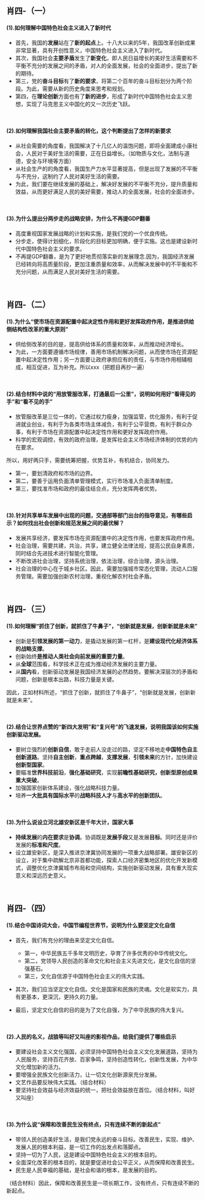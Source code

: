 ##	肖四-（一）

####	(1).如何理解中国特色社会主义进入了新时代

*	首先，我国的**发展**站在了**新的起点**上。十八大以来的5年，我国改革创新成果非常显著，具有开创性意义，中国特色社会主义进入了新时代。
*	其次，我国社会**主要矛盾**发生了**新变化**，即人民日益增长的美好生活需要和不平衡不充分的发展之间的矛盾，对人的全面发展，社会的全面进步，提出了新的期待。
*	第三，党的**奋斗目标**有了**新的要求**，将第二个百年的奋斗目标划分为两个阶段。为此，需要从新的历史角度来思考和规划。
*	第四，在**理论创新**方面也有了**新的进步**，形成了新时代中国特色社会主义思想，实现了马克思主义中国化的又一次历史飞跃。

<br/>

####	(2).如何理解我国社会主要矛盾的转化，这个判断提出了怎样的新要求

*	从社会需要的角度看，我国解决了十几亿人的温饱问题，即将全面建成小康社会，人民对于美好生活的需要，正在日益增长。（如物质与文化，法制与道德，安全与环境等方面）
*	从社会生产的的角度看，我国生产力水平显著提高，但是出现了发展的不平衡与不充分，这制约了人民对美好生活的需要。
*	为此，我们要在继续发展的基础上，解决好发展的不平衡不充分，提升质量和效益，从而更好满足人民的美好需要，推动人的全面发展，社会的全面进步。

<br/>

####	(3).为什么提出分两步走的战略安排，为什么不再提GDP翻番

*	高度重视国家发展战略的计划和实施，是我们党的一个优良传统。
*	分步走，使得计划细化，阶段化的目标更加明确，便于实施。这也是建设新时代中国特色社会主义的要求。
*	不再提GDP翻番，是为了更好地贯彻落实新的发展理念.因为，我国经济发展已经转向将高质量阶段，更加注重质量和效率，从而解决发展中的不平衡和不充分问题，从而满足人民对美好生活的需要。

<br/>

##	肖四-（二）

####	(1).为什么“使市场在资源配置中起决定性作用和更好发挥政府作用，是推进供给侧结构性改革的重大原则”

*	供给侧改革的目的是，提高供给体系的质量和效率，从而推动经济增长。
*	为此，一方面要遵循市场规律，善用市场机制解决问题，从而使市场在资源配置中起决定性作用；另一方面要让政府承担应有的责任，与市场作用相辅相成，相互促进，互为补充。所以xxx（把题目再抄一遍）

<br/>

####	(2).结合材料中说的“用放管服改革，打通最后一公里”，说明如何用好“看得见的手”和“看不见的手”

*	放管服改革是三位一体的，它通过权力瘦身，加强监管，优化服务，有利于促进就业创业，有利于为各类市场主体减负，有利于公平营商，有利于群众办事，有利于市场在资源配置中起决定性作用和更好发挥政府作用。
*	科学的宏观调控，有效的政府治理，是发挥社会主义市场经济体制的优势的内在要求。

所以，用好两只手，需要统筹把握，优势互补，有机结合，协同发力。

*	第一，要划清政府和市场的边界。
*	第二，要善于运用负面清单管理模式，实行市场准入负面清单制度。
*	第三，要找准市场和政府的最佳结合点，充分发挥两者优势。

<br/>

####	(3).针对共享单车发展中出现的问题，交通部等部门出台的指导意见，有哪些启示？如何找出社会创新和规范发展之间的最优解？

*	发展共享经济，要发挥市场在资源配置中的决定性作用，也要发挥政府作用。
*	社会治理，需要共建，共治，共享，建立健全法律法规，提高公民自身素质，同时结合先进技术进行智能化管理。
*	不断改进社会治理，坚持系统治理，依法治理，综合治理，源头治理。
*	社会治理的中心在于城乡社区。因此，需要加强城市常态化管理，流动人口服务管理。需要加强创新农村治理，重视化解农村社会矛盾。

<br/>

##	肖四-（三）

####	(1).如何理解“抓住了创新，就抓住了牛鼻子”，“创新就是发展，创新新就是未来”

*	创新是**引领发展的第一动力**，是撬动发展的第一杠杆，是**建设现代化经济体系的战略支撑**。
*	创新始终**是推动人类社会向前发展的重要力量**。
*	从**全球**范围看，科学技术正在成为推动经济发展的主要力量。
*	从**国内**看，创新驱动发展是我国经济发展的必然趋势。要解决深层次的矛盾和问题，创新是根本出路，科技力量是关键。

因此，正如材料所述，“抓住了创新，就抓住了牛鼻子”，“创新就是发展，创新新就是未来”。

<br/>

####	(2).结合让世界点赞的“新四大发明”和“复兴号”的飞速发展，说明我国该如何实施创新驱动发展。

*	要树立强烈的**创新自信**，敢于走前人没走过的路，坚定不移地走**中国特色自主创新道路**。坚持**自主创新**，**重点跨越**，**支撑发展**，**引领未来**的方针，加快建设**创新型国家**。
*	要瞄准**世界科技前沿**，**强化基础研究**，实现**前瞻性基础研究，创新型原创成果重大突破**。
*	加强国家创新体系建设，强化战略科技力量。
*	培养**一大批具有国际水平**的**战略科技人才**与**高水平的创新团队**。

<br/>

####	(3).为什么说设立河北雄安新区是千年大计，国家大事

*	**持续发展**的**内在要求**是**协调**。协调既是**发展手段**又是发展**目标**。同时还是评价发展的**标准和尺度**。
*	设立雄安新区，是深入推进京津冀协同发展的一项重大战略部署。雄安新区的设立，对于集中疏解北京非首都功能，探索人口经济密集地区的优化开发新模式，调整优化京津冀城市布局和空间结构，实施创新驱动发展，具有重大现实意义和深远历史意义。

<br/>

##	肖四-（四）

####	(1).结合中国诗词大会，中国节编程世界节，说明为什么要坚定文化自信

*	首先，我们有充分的理由来坚定文化自信。

	*	第一，中华民族五千多年文明历史，孕育了许多优秀的中华传统文化。
	*	第二，党领导人民创造的革命文化和社会主义先进文化，是文化自信的坚强基石。
	*	第三，文化自信源于中国特色社会主义的伟大实践。

*	其次，我们应当坚定文化自信。文化是国家和民族的灵魂。文化是软实力，具有更基本，更深沉，更持久的力量。

*	最后，坚定文化自信的目的是为了文化自强，为了中华民族的伟大复兴。

<br/>

####	(2).人民的名义，战狼等叫好又叫座的影视作品，给我们提供了哪些启示

*	要建设社会主义文化强国，必须坚持中国特色社会主义文化发展道路，坚持为人民服务，坚持百花齐放、百家争鸣，坚持创造性转化，创新性发展，为中华文化增加新的活力。
*	要增强全民族文化创新活力，让一切文化创新源泉充分发展。
*	文艺作品要反映伟大实践。（结合材料）
*	要坚持社会效益与经济效益的统一，把社会效益放在首位。（结合材料，叫好又叫座）

<br/>

####	(3).为什么说“保障和改善民生没有终点，只有连续不断的新起点”

*	带领人民创造美好生活，是我们党永远的奋斗目标。改善民生，实现、维护、发展人民的根本利益，是一切工作的出发点和落脚点。
*	坚持一切为了人民，这是建设中国特色社会主义的根本目的。
*	全面深化改革的根本目的，就是要促进社会公平正义，从而保障和改善民生。
*	民生是人民幸福的基础，是社会和谐的根本，是发展的目的。

（结合材料）因此，保障和改善民生是一项长期工作，没有终点，只有连续不断的新起点。

<br/>
